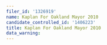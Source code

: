 ```yaml
---
filer_id: '1326919'
name: Kaplan For Oakland Mayor 2010
candidate_controlled_id: '1406223'
title: Kaplan For Oakland Mayor 2010
data_warning: 
---
```

